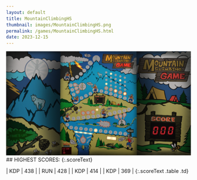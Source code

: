 ```yaml
---
layout: default
title: MountainClimbingHS
thumbnail: images/MountainClimbingHS.png
permalink: /games/MountainClimbingHS.html
date: 2023-12-15
---
```


<img src="../images/MountainClimbingHS.png" class="gameThumbnail img-fluid mx-auto align-middle">
## HIGHEST SCORES:
{:.scoreText}

| KDP | 438 | 
| RUN | 428 | 
| KDP | 414 | 
| KDP | 369 | 
{:.scoreText .table .td}
